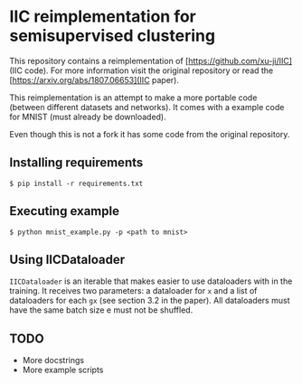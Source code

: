 # IIC reimplementation for semisupervised clustering

This repository contains a reimplementation of [https://github.com/xu-ji/IIC]
(IIC code). For more information visit the original repository or read the
[https://arxiv.org/abs/1807.06653](IIC paper).

This reimplementation is an attempt to make a more portable code (between
different datasets and networks). It comes with a example code for MNIST (must
already be downloaded).

Even though this is not a fork it has some code from the original repository.

## Installing requirements
```
$ pip install -r requirements.txt
```

## Executing example
```
$ python mnist_example.py -p <path to mnist>
```

## Using IICDataloader
`IICDataloader` is an iterable that makes easier to use dataloaders with in the
training. It receives two parameters: a dataloader for `x` and a list of
dataloaders for each `gx` (see section 3.2 in the paper). All dataloaders must
have the same batch size e must not be shuffled.

## TODO
- More docstrings
- More example scripts
